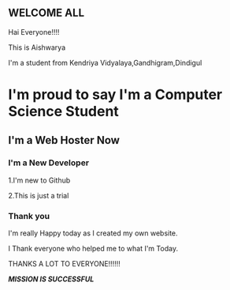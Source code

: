 ## WELCOME ALL

Hai Everyone!!!!

This is Aishwarya 

I'm a student from Kendriya Vidyalaya,Gandhigram,Dindigul


# I'm proud to say I'm a Computer Science Student
## I'm a Web Hoster Now
### I'm a New Developer

1.I'm new to Github

2.This is just a trial




### Thank you 

I'm really Happy today as I created my own website.

I Thank everyone who helped me to what I'm Today.

THANKS A LOT TO EVERYONE!!!!!!

***MISSION IS SUCCESSFUL***

